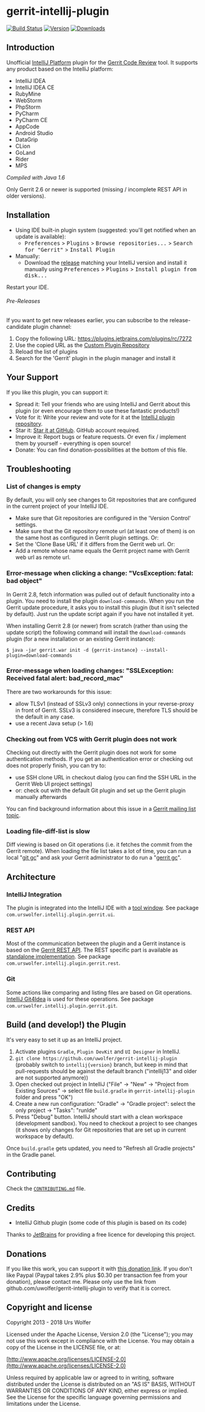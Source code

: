 gerrit-intellij-plugin
======================

[![Build Status](https://travis-ci.org/uwolfer/gerrit-intellij-plugin.svg)](https://travis-ci.org/uwolfer/gerrit-intellij-plugin)
[![Version](http://phpstorm.espend.de/badge/7272/version)](https://plugins.jetbrains.com/plugin/7272)
[![Downloads](http://phpstorm.espend.de/badge/7272/downloads)](https://plugins.jetbrains.com/plugin/7272)

Introduction
-----------

Unofficial [IntelliJ Platform](http://www.jetbrains.com/idea/) plugin for the
[Gerrit Code Review](https://www.gerritcodereview.com/) tool. It supports any product based on the IntelliJ platform:
* IntelliJ IDEA
* IntelliJ IDEA CE
* RubyMine
* WebStorm
* PhpStorm
* PyCharm
* PyCharm CE
* AppCode
* Android Studio
* DataGrip
* CLion
* GoLand
* Rider
* MPS

*Compiled with Java 1.6*

Only Gerrit 2.6 or newer is supported (missing / incomplete REST API in older versions).

Installation
------------
- Using IDE built-in plugin system (suggested: you'll get notified when an update is available):
  - <kbd>Preferences</kbd> > <kbd>Plugins</kbd> > <kbd>Browse repositories...</kbd> >
  <kbd>Search for "Gerrit"</kbd> > <kbd>Install Plugin</kbd>
- Manually:
  - Download the [release](https://github.com/uwolfer/gerrit-intellij-plugin/releases)
  matching your IntelliJ version and install it manually using
  <kbd>Preferences</kbd> > <kbd>Plugins</kbd> > <kbd>Install plugin from disk...</kbd>

Restart your IDE.

###### Pre-Releases
If you want to get new releases earlier, you can subscribe to the release-candidate plugin channel:

1. Copy the following URL: https://plugins.jetbrains.com/plugins/rc/7272
2. Use the copied URL as the [Custom Plugin Repository](https://www.jetbrains.com/idea/help/managing-enterprise-plugin-repositories.html)
3. Reload the list of plugins
4. Search for the 'Gerrit' plugin in the plugin manager and install it

Your Support
------------
If you like this plugin, you can support it:
* Spread it: Tell your friends who are using IntelliJ and Gerrit about this plugin (or even encourage them to use these fantastic products!)
* Vote for it: Write your review and vote for it at the [IntelliJ plugin repository](http://plugins.jetbrains.com/plugin/7272).
* Star it: [Star it at GitHub](https://github.com/uwolfer/gerrit-intellij-plugin). GitHub account required.
* Improve it: Report bugs or feature requests. Or even fix / implement them by yourself - everything is open source!
* Donate: You can find donation-possibilities at the bottom of this file.

Troubleshooting
---------------
### List of changes is empty
By default, you will only see changes to Git repositories that are configured in the current project of your IntelliJ IDE.
* Make sure that Git repositories are configured in the 'Version Control' settings.
* Make sure that the Git repository remote url (at least one of them) is on the same host as configured in Gerrit plugin settings. Or:
* Set the 'Clone Base URL' if it differs from the Gerrit web url. Or:
* Add a remote whose name equals the Gerrit project name with Gerrit web url as remote url.

### Error-message when clicking a change: "VcsException: fatal: bad object"
In Gerrit 2.8, fetch information was pulled out of default functionality into a plugin.
You need to install the plugin <code>download-commands</code>. When you run the Gerrit update procedure, it asks you to install
this plugin (but it isn't selected by default). Just run the update script again if you have not installed it yet.

When installing Gerrit 2.8 (or newer) from scratch (rather than using the update script) the following command will install the
<code>download-commands</code> plugin (for a new installation or an existing Gerrit instance):

    $ java -jar gerrit.war init -d {gerrit-instance} --install-plugin=download-commands


### Error-message when loading changes: "SSLException: Received fatal alert: bad_record_mac"
There are two workarounds for this issue:
* allow TLSv1 (instead of SSLv3 only) connections in your reverse-proxy in front of Gerrit. SSLv3 is considered insecure, therefore TLS should be the default in any case.
* use a recent Java setup (> 1.6)

### Checking out from VCS with Gerrit plugin does not work
Checking out directly with the Gerrit plugin does not work for some authentication methods. If you get an authentication
error or checking out does not properly finish, you can try to:
* use SSH clone URL in checkout dialog (you can find the SSH URL in the Gerrit Web UI project settings)
* or: check out with the default Git plugin and set up the Gerrit plugin manually afterwards

You can find background information about this issue in a [Gerrit mailing list topic](https://groups.google.com/forum/#!topic/repo-discuss/UnQd3HsL820).

### Loading file-diff-list is slow
Diff viewing is based on Git operations (i.e. it fetches the commit from the Gerrit remote). When loading the file list
takes a lot of time, you can run a local "[git gc](https://www.kernel.org/pub/software/scm/git/docs/git-gc.html)"
and ask your Gerrit administrator to do run a "[gerrit gc](https://gerrit-review.googlesource.com/Documentation/cmd-gc.html)".

Architecture
------------
### IntelliJ Integration
The plugin is integrated into the IntelliJ IDE with a [tool window](http://confluence.jetbrains.com/display/IDEADEV/IntelliJ+IDEA+Tool+Windows).
See package <code>com.urswolfer.intellij.plugin.gerrit.ui</code>.

### REST API
Most of the communication between the plugin and a Gerrit instance is based on the [Gerrit REST API](https://gerrit-review.googlesource.com/Documentation/rest-api.html).
The REST specific part is available as [standalone implementation](https://github.com/uwolfer/gerrit-rest-java-client).
See package <code>com.urswolfer.intellij.plugin.gerrit.rest</code>.

### Git
Some actions like comparing and listing files are based on Git operations.
[IntelliJ Git4Idea](http://git.jetbrains.org/?p=idea/community.git;a=tree;f=plugins/git4idea) is used for these operations.
See package <code>com.urswolfer.intellij.plugin.gerrit.git</code>.


Build (and develop!) the Plugin
------------------

It's very easy to set it up as an IntelliJ project.

1. Activate plugins ```Gradle```, ```Plugin DevKit``` and ```UI Designer``` in IntelliJ.
2. ```git clone https://github.com/uwolfer/gerrit-intellij-plugin``` (probably switch to ```intellij{version}``` branch, but keep in mind that pull-requests should be against the default branch ("intellij13" and older are not supported anymore))
3. Open checked out project in IntelliJ ("File" -> "New" -> "Project from Existing Sources" -> select file ```build.gradle``` in ```gerrit-intellij-plugin``` folder and press "OK")
4. Create a new run configuration: "Gradle" -> "Gradle project": select the only project -> "Tasks": "runIde"
5. Press "Debug" button. IntelliJ should start with a clean workspace (development sandbox). You need to checkout a
   project to see changes (it shows only changes for Git repositories that are set up in current workspace by default).

Once ```build.gradle``` gets updated, you need to "Refresh all Gradle projects" in the Gradle panel.


Contributing
------------
Check the [`CONTRIBUTING.md`](./CONTRIBUTING.md) file.


Credits
------
* IntelliJ Github plugin (some code of this plugin is based on its code)

Thanks to [JetBrains](https://www.jetbrains.com/) for providing a free licence for developing this project.

Donations
--------
If you like this work, you can support it with
[this donation link](https://www.paypal.com/webscr?cmd=_s-xclick&hosted_button_id=8F2GZVBCVEDUQ).
If you don't like Paypal (Paypal takes 2.9% plus $0.30 per transaction fee from your donation), please contact me.
Please only use the link from github.com/uwolfer/gerrit-intellij-plugin to verify that it is correct.


Copyright and license
--------------------

Copyright 2013 - 2018 Urs Wolfer

Licensed under the Apache License, Version 2.0 (the "License");
you may not use this work except in compliance with the License.
You may obtain a copy of the License in the LICENSE file, or at:

  [http://www.apache.org/licenses/LICENSE-2.0](http://www.apache.org/licenses/LICENSE-2.0)

Unless required by applicable law or agreed to in writing, software
distributed under the License is distributed on an "AS IS" BASIS,
WITHOUT WARRANTIES OR CONDITIONS OF ANY KIND, either express or implied.
See the License for the specific language governing permissions and
limitations under the License.

